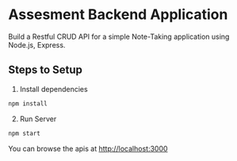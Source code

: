 # Assesment Backend Application

Build a Restful CRUD API for a simple Note-Taking application using Node.js, Express.

## Steps to Setup

1. Install dependencies

```bash
npm install
```

2. Run Server

```bash
npm start
```

You can browse the apis at <http://localhost:3000>

